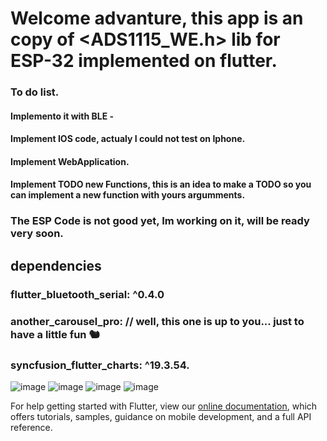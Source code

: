 

# Welcome advanture, this app is an copy of <ADS1115_WE.h> lib for ESP-32 implemented on flutter.  
### To do list.
#### Implemento it with BLE -
#### Implement IOS code, actualy I could not test on Iphone. 
#### Implement WebApplication. 
#### Implement TODO new Functions, this is an idea to make a TODO so you can implement a new function with yours argumments.
### The ESP Code is not good yet, Im working on it, will be ready very soon.
 
## dependencies

### flutter_bluetooth_serial: ^0.4.0
### another_carousel_pro: // well, this one is up to you... just to have a little fun 🐿️
### syncfusion_flutter_charts: ^19.3.54.
 
![image](https://user-images.githubusercontent.com/42210628/143667468-3599ca71-126b-489f-85bb-cd7d2e7d3c17.png)
![image](https://user-images.githubusercontent.com/42210628/143667460-ae24c631-dabc-46f5-9d36-54bb519e71cb.png)
![image](https://user-images.githubusercontent.com/42210628/143667473-4665f22a-8072-42f5-9959-46cdfe4ba053.png)
![image](https://user-images.githubusercontent.com/42210628/143667509-0ab8c1dc-60d8-4109-bf99-ce9f6dc92be5.png)



For help getting started with Flutter, view our
[online documentation](https://flutter.dev/docs), which offers tutorials,
samples, guidance on mobile development, and a full API reference.
